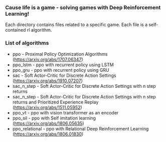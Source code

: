 ### Cause life is a game - solving games with Deep Reinforcement Learning!
Each directory contains files related to a specific game. Each file is a self-contained rl algorithm.    


### List of algorithms
* ppo  - Proximal Policy Optimization Algorithms (https://arxiv.org/abs/1707.06347)    
* ppo_lstm - ppo with recurrent policy using LSTM
* ppo_gru - ppo with recurrent policy using GRU 
* sac - Soft Actor-Critic for Discrete Action Settings (https://arxiv.org/abs/1910.07207)
* sac_n_step - Soft Actor-Critic for Discrete Action Settings with n step returns
* sac_n_step - Soft Actor-Critic for Discrete Action Settings with n step returns and Prioritized Experience Replay (https://arxiv.org/abs/1511.05952)
* ppo_vt - ppo with vision transformer as an encoder
* ppo_sil - ppo with Self imitation learning (https://arxiv.org/abs/1806.05635)
* ppo_relational - ppo with Relational Deep Reinforcement Learning (https://arxiv.org/abs/1806.01830) 
